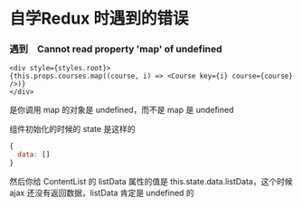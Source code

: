 # 自学Redux 时遇到的错误

### 遇到　Cannot read property 'map' of undefined
```
<div style={styles.root}>
{this.props.courses.map((course, i) => <Course key={i} course={course} />)}
</div>
```

是你调用 map 的对象是 undefined，而不是 map 是 undefined

组件初始化的时候的 state 是这样的
```js
{
  data: []
}
```
然后你给 ContentList 的 listData 属性的值是 this.state.data.listData，这个时候 ajax 还没有返回数据，listData 肯定是 undefined 的
